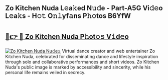 ## Zo Kitchen Nuda L𝚎a𝚔ed N𝚞𝚍e - Part-A5G Vi𝚍𝚎o L𝚎a𝚔s - H𝚘𝚝 O𝚗𝚕yf𝚊ns P𝚑𝚘tos B6YfW

# <h2><a href="http://kf7u20f.oniu.top/?m=Zo+Kitchen+Nuda">🔗👉 🔴 Zo Kitchen Nuda P𝚑ot𝚘𝚜 V𝚒d𝚎o</a></h2>

[![Zo Kitchen Nuda Nu𝚍e𝚜](https://i.imgur.com/0qMVB7G.gif)](http://kf7u20f.oniu.top/?m=Zo+Kitchen+Nuda)
Virtual dance creator and web entertainer Zo Kitchen Nuda, celebrated for disseminating dance and lifestyle inspiration through solo and collaborative performances and short videos. Zo Kitchen Nuda's public image is marked by accessibility and sincerity, while his personal life remains veiled in secrecy.  
